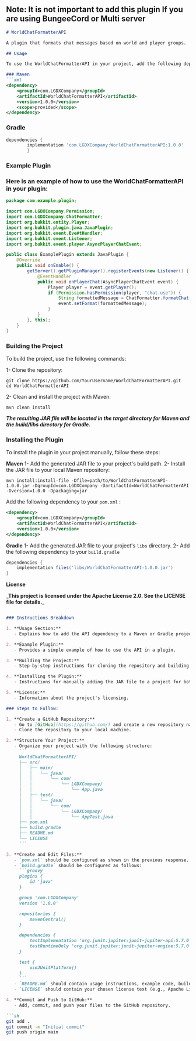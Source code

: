 ## **Note: It is not important to add this plugin If you are using BungeeCord or Multi server**

```markdown
# WorldChatFormatterAPI

A plugin that formats chat messages based on world and player groups.

## Usage

To use the WorldChatFormatterAPI in your project, add the following dependency to your `pom.xml`:

### Maven
```xml
<dependency>
    <groupId>com.LGDXCompany</groupId>
    <artifactId>WorldChatFormatterAPI</artifactId>
    <version>1.0.0</version>
    <scope>provided</scope>
</dependency>

```
### Gradle
```groovy
dependencies {
        implementation 'com.LGDXCompany:WorldChatFormatterAPI:1.0.0'
        }
```

### Example Plugin

### Here is an example of how to use the WorldChatFormatterAPI in your plugin:
```java
package com.example.plugin;

import com.LGDXCompany.Permission;
import com.LGDXCompany.ChatFormatter;
import org.bukkit.entity.Player;
import org.bukkit.plugin.java.JavaPlugin;
import org.bukkit.event.Eve#tHandler;
import org.bukkit.event.Listener;
import org.bukkit.event.player.AsyncPlayerChatEvent;

public class ExamplePlugin extends JavaPlugin {
    @Override
    public void onEnable() {
        getServer().getPluginManager().registerEvents(new Listener() {
            @EventHandler
            public void onPlayerChat(AsyncPlayerChatEvent event) {
                Player player = event.getPlayer();
                if (Permission.hasPermission(player, "chat.use")) {
                    String formattedMessage = ChatFormatter.formatChat(player, event.getMessage());
                    event.setFormat(formattedMessage);
                }
            }
        }, this);
    }
}
```

### Building the Project

To build the project, use the following commands:

1- Clone the repository:
```shell
git clone https://github.com/YourUsername/WorldChatFormatterAPI.git
cd WorldChatFormatterAPI
```
2- Clean and install the project with Maven:
```shell
mvn clean install
```
**_The resulting JAR file will be located in the target directory for Maven 
and the build/libs directory for Gradle._**

### Installing the Plugin

To install the plugin in your project manually, follow these steps:

**Maven**
1- Add the generated JAR file to your project's build path.
2- Install the JAR file to your local Maven repository:
```shell
mvn install:install-file -Dfile=path/to/WorldChatFormatterAPI-1.0.0.jar -DgroupId=com.LGDXCompany -DartifactId=WorldChatFormatterAPI -Dversion=1.0.0 -Dpackaging=jar
```
Add the following dependency to your `pom.xml` :
```xml
<dependency>
    <groupId>com.LGDXCompany</groupId>
    <artifactId>WorldChatFormatterAPI</artifactId>
    <version>1.0.0</version>
</dependency>
```
**Gradle**
1- Add the generated JAR file to your project's `libs` directory.
2- Add the following dependency to your `build.gradle`
```groovy
dependencies {
    implementation files('libs/WorldChatFormatterAPI-1.0.0.jar')
}
```
**License**

**_This project is licensed under the Apache License 2.0. See the LICENSE file for details.**_
```markdown

### Instructions Breakdown

1. **Usage Section:**
   - Explains how to add the API dependency to a Maven or Gradle project.

2. **Example Plugin:**
   - Provides a simple example of how to use the API in a plugin.

3. **Building the Project:**
   - Step-by-step instructions for cloning the repository and building the project using both Maven and Gradle.

4. **Installing the Plugin:**
   - Instructions for manually adding the JAR file to a project for both Maven and Gradle users.

5. **License:**
   - Information about the project's licensing.

### Steps to Follow:

1. **Create a GitHub Repository:**
   - Go to [GitHub](https://github.com/) and create a new repository named `WorldChatFormatterAPI`.
   - Clone the repository to your local machine.

2. **Structure Your Project:**
   - Organize your project with the following structure:
     ```
     WorldChatFormatterAPI/
     ├── src/
     │   ├── main/
     │   │   └── java/
     │   │       └── com/
     │   │           └── LGDXCompany/
     │   │               └── App.java
     │   ├── test/
     │   │   └── java/
     │   │       └── com/
     │   │           └── LGDXCompany/
     │   │               └── AppTest.java
     ├── pom.xml
     ├── build.gradle
     ├── README.md
     └── LICENSE
     ```

3. **Create and Edit Files:**
   - `pom.xml` should be configured as shown in the previous response.
   - `build.gradle` should be configured as follows:
     ```groovy
     plugins {
         id 'java'
     }

     group 'com.LGDXCompany'
     version '1.0.0'

     repositories {
         mavenCentral()
     }

     dependencies {
         testImplementation 'org.junit.jupiter:junit-jupiter-api:5.7.0'
         testRuntimeOnly 'org.junit.jupiter:junit-jupiter-engine:5.7.0'
     }

     test {
         useJUnitPlatform()
     }
     ```
   - `README.md` should contain usage instructions, example code, build instructions, and installation instructions.
   - `LICENSE` should contain your chosen license text (e.g., Apache License 2.0).

4. **Commit and Push to GitHub:**
   - Add, commit, and push your files to the GitHub repository.

```sh
git add .
git commit -m "Initial commit"
git push origin main
```






